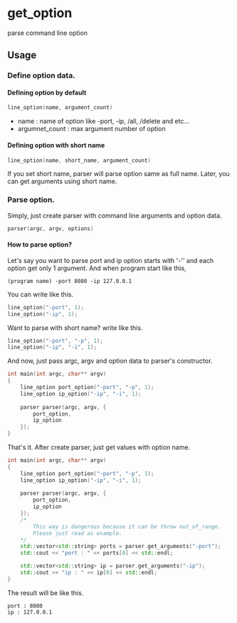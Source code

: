 # get_option
parse command line option



## Usage

### Define option data.

#### Defining option by default

```c++
line_option(name, argument_count)
```

- name : name of option like -port, -ip, /all, /delete and etc...
- argumnet_count : max argument number of option

#### Defining option with short name

```c++
line_option(name, short_name, argument_count)
```

If you set short name, parser will parse option same as full name. Later, you can get arguments using short name.



### Parse option.

Simply, just create parser with command line arguments and option data.

```c++
parser(argc, argv, options)
```

#### How to parse option?

Let's say you want to parse port and ip option starts with '-'' and each option get only 1 argument. And when program start like this,

```
(program name) -port 8080 -ip 127.0.0.1
```

  You can write like this.

```c++
line_option("-port", 1);
line_option("-ip", 1);
```

Want to parse with short name? write like this.

```c++
line_option("-port", "-p", 1);
line_option("-ip", "-i", 1);
```

And now,  just pass argc, argv and option data to parser's constructor.

```c++ 
int main(int argc, char** argv)
{
    line_option port_option("-port", "-p", 1);
    line_option ip_option("-ip", "-i", 1);
    
    parser parser(argc, argv, {
        port_option,
        ip_option
    });
}
```

That's it. After create parser, just get values with option name. 

```c++
int main(int argc, char** argv)
{
    line_option port_option("-port", "-p", 1);
    line_option ip_option("-ip", "-i", 1);
    
    parser parser(argc, argv, {
        port_option,
        ip_option
    });
    /*
    	This way is dangerous because it can be throw out_of_range.
    	Please just read as example.
    */
    std::vector<std::string> ports = parser.get_arguments("-port");
    std::cout << "port : " << ports[0] << std::endl;

    std::vector<std::string> ip = parser.get_arguments("-ip");
    std::cout << "ip : " << ip[0] << std::endl;
}
```

The result will be like this.

```
port : 8080
ip : 127.0.0.1
```

